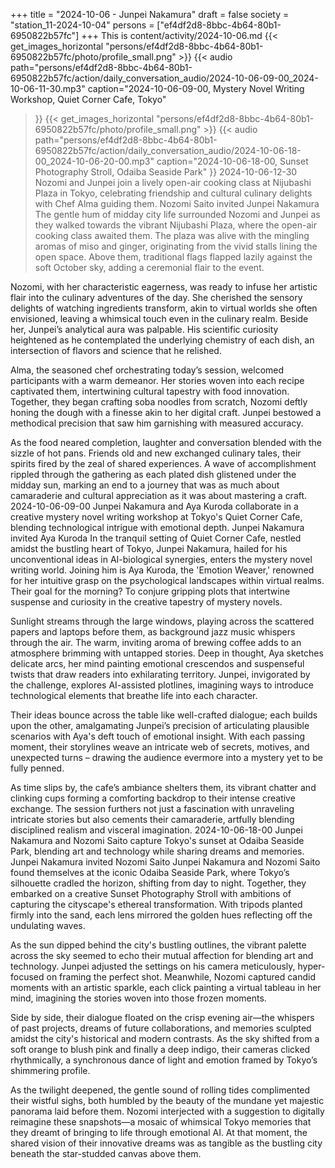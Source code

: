 +++
title = "2024-10-06 - Junpei Nakamura"
draft = false
society = "station_11-2024-10-04"
persons = ["ef4df2d8-8bbc-4b64-80b1-6950822b57fc"]
+++
This is content/activity/2024-10-06.md
{{< get_images_horizontal "persons/ef4df2d8-8bbc-4b64-80b1-6950822b57fc/photo/profile_small.png" >}}
{{< audio
    path="persons/ef4df2d8-8bbc-4b64-80b1-6950822b57fc/action/daily_conversation_audio/2024-10-06-09-00_2024-10-06-11-30.mp3" 
    caption="2024-10-06-09-00, Mystery Novel Writing Workshop, Quiet Corner Cafe, Tokyo"
>}}
{{< get_images_horizontal "persons/ef4df2d8-8bbc-4b64-80b1-6950822b57fc/photo/profile_small.png" >}}
{{< audio
    path="persons/ef4df2d8-8bbc-4b64-80b1-6950822b57fc/action/daily_conversation_audio/2024-10-06-18-00_2024-10-06-20-00.mp3" 
    caption="2024-10-06-18-00, Sunset Photography Stroll, Odaiba Seaside Park"
>}}
2024-10-06-12-30
Nozomi and Junpei join a lively open-air cooking class at Nijubashi Plaza in Tokyo, celebrating friendship and cultural culinary delights with Chef Alma guiding them.
Nozomi Saito invited Junpei Nakamura
The gentle hum of midday city life surrounded Nozomi and Junpei as they walked towards the vibrant Nijubashi Plaza, where the open-air cooking class awaited them. The plaza was alive with the mingling aromas of miso and ginger, originating from the vivid stalls lining the open space. Above them, traditional flags flapped lazily against the soft October sky, adding a ceremonial flair to the event.

Nozomi, with her characteristic eagerness, was ready to infuse her artistic flair into the culinary adventures of the day. She cherished the sensory delights of watching ingredients transform, akin to virtual worlds she often envisioned, leaving a whimsical touch even in the culinary realm. Beside her, Junpei’s analytical aura was palpable. His scientific curiosity heightened as he contemplated the underlying chemistry of each dish, an intersection of flavors and science that he relished.

Alma, the seasoned chef orchestrating today’s session, welcomed participants with a warm demeanor. Her stories woven into each recipe captivated them, intertwining cultural tapestry with food innovation. Together, they began crafting soba noodles from scratch, Nozomi deftly honing the dough with a finesse akin to her digital craft. Junpei bestowed a methodical precision that saw him garnishing with measured accuracy.

As the food neared completion, laughter and conversation blended with the sizzle of hot pans. Friends old and new exchanged culinary tales, their spirits fired by the zeal of shared experiences. A wave of accomplishment rippled through the gathering as each plated dish glistened under the midday sun, marking an end to a journey that was as much about camaraderie and cultural appreciation as it was about mastering a craft.
2024-10-06-09-00
Junpei Nakamura and Aya Kuroda collaborate in a creative mystery novel writing workshop at Tokyo's Quiet Corner Cafe, blending technological intrigue with emotional depth.
Junpei Nakamura invited Aya Kuroda
In the tranquil setting of Quiet Corner Cafe, nestled amidst the bustling heart of Tokyo, Junpei Nakamura, hailed for his unconventional ideas in AI-biological synergies, enters the mystery novel writing world. Joining him is Aya Kuroda, the 'Emotion Weaver,' renowned for her intuitive grasp on the psychological landscapes within virtual realms. Their goal for the morning? To conjure gripping plots that intertwine suspense and curiosity in the creative tapestry of mystery novels. 

Sunlight streams through the large windows, playing across the scattered papers and laptops before them, as background jazz music whispers through the air. The warm, inviting aroma of brewing coffee adds to an atmosphere brimming with untapped stories. Deep in thought, Aya sketches delicate arcs, her mind painting emotional crescendos and suspenseful twists that draw readers into exhilarating territory. Junpei, invigorated by the challenge, explores AI-assisted plotlines, imagining ways to introduce technological elements that breathe life into each character.

Their ideas bounce across the table like well-crafted dialogue; each builds upon the other, amalgamating Junpei’s precision of articulating plausible scenarios with Aya's deft touch of emotional insight. With each passing moment, their storylines weave an intricate web of secrets, motives, and unexpected turns – drawing the audience evermore into a mystery yet to be fully penned.

As time slips by, the cafe’s ambiance shelters them, its vibrant chatter and clinking cups forming a comforting backdrop to their intense creative exchange. The session furthers not just a fascination with unraveling intricate stories but also cements their camaraderie, artfully blending disciplined realism and visceral imagination.
2024-10-06-18-00
Junpei Nakamura and Nozomi Saito capture Tokyo's sunset at Odaiba Seaside Park, blending art and technology while sharing dreams and memories.
Junpei Nakamura invited Nozomi Saito
Junpei Nakamura and Nozomi Saito found themselves at the iconic Odaiba Seaside Park, where Tokyo’s silhouette cradled the horizon, shifting from day to night. Together, they embarked on a creative Sunset Photography Stroll with ambitions of capturing the cityscape's ethereal transformation. With tripods planted firmly into the sand, each lens mirrored the golden hues reflecting off the undulating waves.

As the sun dipped behind the city's bustling outlines, the vibrant palette across the sky seemed to echo their mutual affection for blending art and technology. Junpei adjusted the settings on his camera meticulously, hyper-focused on framing the perfect shot. Meanwhile, Nozomi captured candid moments with an artistic sparkle, each click painting a virtual tableau in her mind, imagining the stories woven into those frozen moments.

Side by side, their dialogue floated on the crisp evening air—the whispers of past projects, dreams of future collaborations, and memories sculpted amidst the city's historical and modern contrasts. As the sky shifted from a soft orange to blush pink and finally a deep indigo, their cameras clicked rhythmically, a synchronous dance of light and emotion framed by Tokyo’s shimmering profile.

As the twilight deepened, the gentle sound of rolling tides complimented their wistful sighs, both humbled by the beauty of the mundane yet majestic panorama laid before them. Nozomi interjected with a suggestion to digitally reimagine these snapshots—a mosaic of whimsical Tokyo memories that they dreamt of bringing to life through emotional AI. At that moment, the shared vision of their innovative dreams was as tangible as the bustling city beneath the star-studded canvas above them.
